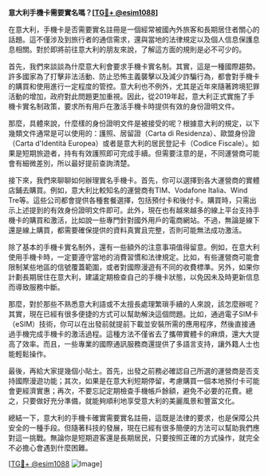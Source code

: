 **意大利手機卡需要實名嗎？[[TG💪+ @esim1088](https://t.me/s/esim1088)]**

在意大利，手機卡是否需要實名註冊是一個經常被國內外旅客和長期居住者關心的話題。這不僅涉及到旅行者的通信需求，還與當地的法律規定以及個人信息保護息息相關。對於即將前往意大利的朋友來說，了解這方面的規則是必不可少的。

首先，我們來談談為什麼意大利會要求手機卡實名制。其實，這是一種國際趨勢。許多國家為了打擊非法活動、防止恐怖主義襲擊以及減少詐騙行為，都會對手機卡的購買和使用進行一定程度的管控。意大利也不例外，尤其是近年來隨著跨境犯罪活動的增加，政府對此問題更加重視。因此，從2019年起，意大利正式實施了手機卡實名制政策，要求所有用戶在激活手機卡時提供有效的身份證明文件。

那麼，具體來說，什麼樣的身份證明文件是被接受的呢？根據意大利的規定，以下幾類文件通常是可以使用的：護照、居留證（Carta di Residenza）、歐盟身份證（Carta d'Identità Europea）或者是意大利的居民登記卡（Codice Fiscale）。如果是短期旅遊者，持有有效護照即可完成手續。但需要注意的是，不同運營商可能會有細微差別，所以最好提前查詢清楚。

接下來，我們來聊聊如何辦理實名手機卡。首先，你可以選擇到各大運營商的實體店鋪去購買。例如，意大利比較知名的運營商有TIM、Vodafone Italia、Wind Tre等。這些公司都會提供各種套餐選擇，包括預付卡和後付卡。購買時，只需出示上述提到的有效身份證明文件即可。此外，現在也有越來越多的線上平台支持手機卡的購買和激活，比如說一些專門針對國外用戶的電商網站。不過，無論是線下還是線上購買，都需要確保提供的資料真實且完整，否則可能無法成功激活。

除了基本的手機卡實名制外，還有一些額外的注意事項值得留意。例如，在意大利使用手機卡時，一定要遵守當地的消費習慣和法律規定。比如，有些運營商可能會限制某些地區的信號覆蓋範圍，或者對國際漫遊有不同的收費標準。另外，如果你計劃長期居住在意大利，建議定期檢查自己的手機卡狀態，以免因未及時更新信息而導致服務中斷。

那麼，對於那些不熟悉意大利語或不太擅長處理繁瑣手續的人來說，該怎麼辦呢？其實，現在已經有很多便捷的方式可以幫助解決這個問題。比如，通過電子SIM卡（eSIM）技術，你可以在出發前就提前下載並安裝所需的應用程序，然後直接通過手機完成手機卡的激活過程。這種方法不僅省去了攜帶實體卡的麻煩，還大大提高了效率。而且，一些專業的國際通訊服務商還提供了多語言支持，讓外籍人士也能輕鬆操作。

最後，再給大家提幾個小貼士。首先，出發之前務必確認自己所選的運營商是否支持國際漫遊功能；其次，如果是在意大利短期停留，考慮購買一個本地預付卡可能會更經濟實惠；再次，不要忘記定期檢查手機帳戶餘額，避免不必要的花費。總之，只要做好充分準備，就能夠順利地享受意大利的美麗風景和豐富文化。

總結一下，意大利的手機卡確實需要實名註冊，這既是法律的要求，也是保障公共安全的一種手段。但隨著科技的發展，現在已經有很多簡便的方法可以幫助我們應對這一挑戰。無論你是短期遊客還是長期居民，只要按照正確的方式操作，就完全不必擔心會遇到什麼困難。

[[TG💪+ @esim1088](https://t.me/s/esim1088) ![Image](https://i.postimg.cc/4NQfJmqS/Snipaste-2025-05-13-00-14-12.png)]